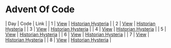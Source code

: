 # Advent Of Code 

| Day | Code | Link |
| 1 | [View](day1) | [Historian Hysteria](https://adventofcode.com/2024/day/1) |
| 2 | [View](day2) | [Historian Hysteria](https://adventofcode.com/2024/day/2) |
| 3 | [View](day3) | [Historian Hysteria](https://adventofcode.com/2024/day/3) |
| 4 | [View](day4) | [Historian Hysteria](https://adventofcode.com/2024/day/4) |
| 5 | [View](day5) | [Historian Hysteria](https://adventofcode.com/2024/day/5) |
| 6 | [View](day6) | [Historian Hysteria](https://adventofcode.com/2024/day/6) |
| 7 | [View](day7) | [Historian Hysteria](https://adventofcode.com/2024/day/7) |
| 8 | [View](day8) | [Historian Hysteria](https://adventofcode.com/2024/day/8) |

